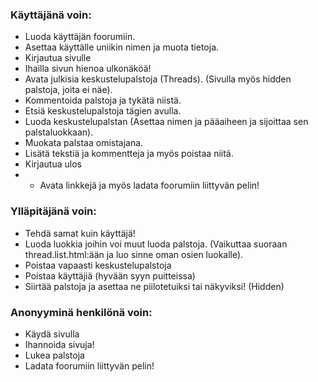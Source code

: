 ### Käyttäjänä voin:
- Luoda käyttäjän foorumiin.
- Asettaa käyttälle uniikin nimen ja muota tietoja.
- Kirjautua sivulle
- Ihailla sivun hienoa ulkonäköä!
- Avata julkisia keskustelupalstoja (Threads). (Sivulla myös hidden palstoja, joita ei näe).
- Kommentoida palstoja ja tykätä niistä.
- Etsiä keskustelupalstoja tägien avulla.
- Luoda keskustelupalstan (Asettaa nimen ja pääaiheen ja sijoittaa sen palstaluokkaan).
- Muokata palstaa omistajana.
- Lisätä tekstiä ja kommentteja ja myös poistaa niitä.
- Kirjautua ulos
- + Avata linkkejä ja myös ladata foorumiin liittyvän pelin!

### Ylläpitäjänä voin:
- Tehdä samat kuin käyttäjä!
- Luoda luokkia joihin voi muut luoda palstoja. (Vaikuttaa suoraan thread.list.html:ään ja luo sinne oman osien luokalle).
- Poistaa vapaasti keskustelupalstoja
- Poistaa käyttäjiä (hyvään syyn puitteissa)
- Siirtää palstoja ja asettaa ne piilotetuiksi tai näkyviksi! (Hidden)

### Anonyyminä henkilönä voin:
- Käydä sivulla
- Ihannoida sivuja!
- Lukea palstoja
- Ladata foorumiin liittyvän pelin!
